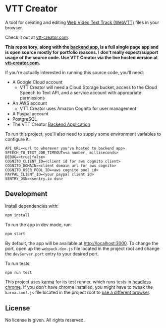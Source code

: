 # VTT Creator

A tool for creating and editing [Web Video Text Track (WebVTT)](https://developer.mozilla.org/en-US/docs/Web/API/WebVTT_API) files in your browser.

Check it out at [vtt-creator.com](https://vtt-creator.com).

**This repository, along with the [backend app](https://github.com/roballsopp/vtt-creator-backend), is a full single page app and is open source mostly for portfolio reasons. I don't really expect/support usage of the source code. Use VTT Creator via the live hosted version at [vtt-creator.com](https://vtt-creator.com).**

If you're actually interested in running this source code, you'll need:
* A Google Cloud account
    * VTT Creator will need a Cloud Storage bucket, access to the Cloud Speech to Text API, and a service account with appropriate permissions
* An AWS account
    * VTT Creator uses Amazon Cognito for user management
* A Paypal account
* PostgreSQL
* The VTT Creator [Backend Application](https://github.com/roballsopp/vtt-creator-backend)

To run this project, you'll also need to supply some environment variables to configure it:
```
API_URL=<url to wherever you've hosted to backend app>
SPEECH_TO_TEXT_JOB_TIMEOUT=<a number, milliseconds>
DEBUG=<true|false>
COGNITO_CLIENT_ID=<client id for aws cognito client>
COGNITO_DOMAIN=<client domain url for aws cognito>
COGNITO_USER_POOL_ID=<aws cognito pool id>
PAYPAL_CLIENT_ID=<your paypal client id>
SENTRY_DSN=<sentry.io dsn>
```

## Development
Install dependencies with:
```bash
npm install
```
To run the app in dev mode, run:
```bash
npm start
```
By default, the app will be available at [http://localhost:3000](http://localhost:3000). To change the port, open up the `webpack.dev.js` file located in the project root and change the `devServer.port` entry to your desired port.

To run tests:
```bash
npm run test
```

This project uses [karma](https://karma-runner.github.io) for its test runner, which runs tests in [headless chrome](https://developers.google.com/web/updates/2017/04/headless-chrome). If you don't have chrome installed, you might have to tweak the `karma.conf.js` file located in the project root to [use a different browser](http://karma-runner.github.io/4.0/config/browsers.html).

## License
No license is given. All rights reserved.
